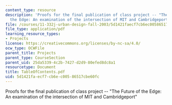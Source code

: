 ```yaml
---
content_type: resource
description: 'Proofs for the final publication of class project -- "The Future of
  the Edge: An examination of the intersection of MIT and Cambridgeport"'
file: /courses/11-332j-urban-design-fall-2003/5d1421faecf7cb6ec00586517cbe60fc_TableOfContents.pdf
file_type: application/pdf
learning_resource_types:
- Projects
license: https://creativecommons.org/licenses/by-nc-sa/4.0/
ocw_type: OCWFile
parent_title: Projects
parent_type: CourseSection
parent_uid: 25da5339-4c2b-7427-d2d9-80efed8dc8a1
resourcetype: Document
title: TableOfContents.pdf
uid: 5d1421fa-ecf7-cb6e-c005-86517cbe60fc
---
```

Proofs for the final publication of class project -- "The Future of the Edge: An examination of the intersection of MIT and Cambridgeport"
